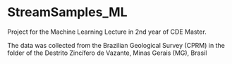 # StreamSamples_ML

Project for the Machine Learning Lecture in 2nd year of CDE Master.

The data was collected from the Brazilian Geological Survey (CPRM) in the folder of the Destrito Zincífero de Vazante, Minas Gerais (MG), Brasil
